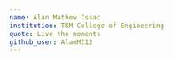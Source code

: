 ```yaml
---
name: Alan Mathew Issac
institution: TKM College of Engineering
quote: Live the moments
github_user: AlanMI12
---
```


